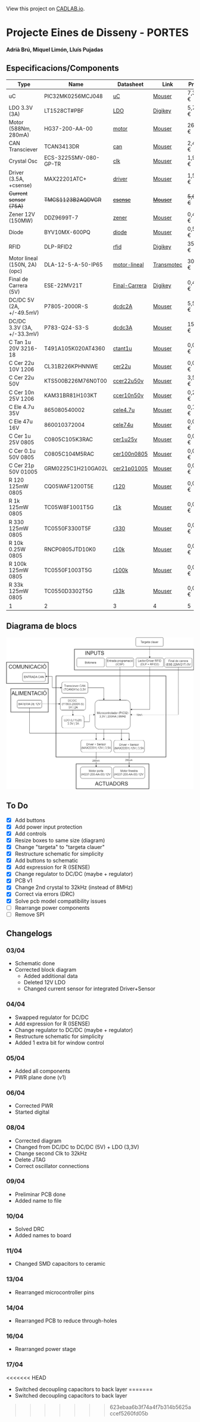 View this project on [CADLAB.io](https://cadlab.io/project/27987). 

# Projecte Eines de Disseny - PORTES
#### Adrià Brú, Miquel Limón, Lluís Pujadas


## Especificacions/Components

| Type                          | Name                  | Datasheet                                                                                                                                                                                                                                                                                                                                                                                                                                          | Link                                                                                                                                                     | Price      |
| ----------------------------- | --------------------- | -------------------------------------------------------------------------------------------------------------------------------------------------------------------------------------------------------------------------------------------------------------------------------------------------------------------------------------------------------------------------------------------------------------------------------------------------- | -------------------------------------------------------------------------------------------------------------------------------------------------------- | ---------- |
| uC                            | PIC32MK0256MCJ048     | [uC](https://ww1.microchip.com/downloads/aemDocuments/documents/MCU32/ProductDocuments/DataSheets/PIC32MK-General-Purpose-and-Motor-Control-With-CAN-FD-Family-DataSheet-DS60001570D.pdf)                                                                                                                                                                                                                                                          | [Mouser](https://www.mouser.es/ProductDetail/Microchip-Technology/PIC32MK0256MCJ048-E-Y8X?qs=vmHwEFxEFR%2FV8wN%2Fdp0noA%3D%3D)                           | 7,37 €     |
| LDO 3.3V (3A)                 | LT1528CT#PBF          | [LDO](https://rocelec.widen.net/view/pdf/nbjrjihvdn/LITCS09222-1.pdf?t.download=true&u=5oefqw)                                                                                                                                                                                                                                                                                                                                                     | [Digikey](https://www.digikey.es/en/products/detail/rochester-electronics-llc/LT1528CT-PBF/13481919)                                                     | 5,75 €     |
| Motor (588Nm, 280mA)          | HG37-200-AA-00        | [motor](https://www.mouser.es/datasheet/2/972/hg37-2525173.pdf)                                                                                                                                                                                                                                                                                                                                                                                    | [Mouser](https://www.mouser.es/ProductDetail/Nidec-Components/HG37-200-AA-00?qs=Wj%2FVkw3K%252BMBRymxOaiVRvg%3D%3D)                                      | 26,74 €    |
| CAN Transciever               | TCAN3413DR            | [can](https://www.ti.com/lit/ds/symlink/tcan3414.pdf?ts=1711721678762&ref_url=https%253A%252F%252Fwww.mouser.it%252F)                                                                                                                                                                                                                                                                                                                              | [Mouser](https://www.mouser.es/ProductDetail/Texas-Instruments/TCAN3413DR?qs=sGAEpiMZZMuyKkoWRCJ2WCtyf8MLmt92v%252BoGH2%2F%2FnqAqFeWM6BEVrA%3D%3D)       | 2,41 €     |
| Crystal Osc                   | ECS-3225SMV-080-GP-TR | [clk](https://www.mouser.es/datasheet/2/122/ECS_3225SMV-1623609.pdf)                                                                                                                                                                                                                                                                                                                                                                               | [Mouser](https://www.mouser.es/ProductDetail/ECS/ECS-3225SMV-080-GP-TR?qs=sGAEpiMZZMtldj7qu1ydrbV2KlGvrVWIvUi3jDw2tLHT0SWfK9heCg%3D%3D)                  | 1,92 €     |
| Driver (3.5A, +csense)        | MAX22201ATC+          | [driver](https://www.mouser.es/datasheet/2/609/MAX22201_MAX22207-3127854.pdf)                                                                                                                                                                                                                                                                                                                                                                      | [Mouser](https://www.mouser.es/ProductDetail/Analog-Devices-Maxim-Integrated/MAX22201ATC%2b?qs=stqOd1AaK7%252Bdqi04%2FQHs9Q%3D%3D)                       | 1,56 €     |
| ~~Current sensor (75A)~~      | ~~TMCS1123B2AQDVGR~~  | ~~[csense](https://www.ti.com/lit/ds/symlink/tmcs1123.pdf?ts=1711707167099&ref_url=https%253A%252F%252Fwww.ti.com%252Fproduct%252FTMCS1123%253Futm_source%253Dgoogle%2526utm_medium%253Dcpc%2526utm_campaign%253Dasc-null-null-GPN_EN-cpc-pf-google-wwe_cons%2526utm_content%253DTMCS1123%2526ds_k%253DTMCS1123%2526DCM%253Dyes%2526gad_source%253D1%2526gclid%253DEAIaIQobChMIrdeOip6ZhQMVVSitBh03AwOFEAAYAiAAEgLiCfD_BwE%2526gclsrc%253Daw.ds)~~ | ~~[Mouser](https://www.mouser.es/ProductDetail/Texas-Instruments/TMCS1123B2AQDVGR?qs=sGAEpiMZZMsPDRSCoHb1X5I%2FjBVAAn8DJGrzHYBTAmBFitJQJPL%2Fbw%3D%3D)~~ | ~~5,63 €~~ |
| Zener 12V (150MW)             | DDZ9699T-7            | [zener](https://eu.mouser.com/datasheet/2/115/DIOD_S_A0003550665_1-2542209.pdf)                                                                                                                                                                                                                                                                                                                                                                    | [Mouser](https://eu.mouser.com/ProductDetail/Diodes-Incorporated/DDZ9699T-7?qs=mQbszxtPdlOBwg08InvD3Q%3D%3D)                                             | 0,41 €     |
| Díode                         | BYV10MX-600PQ         | [diode](https://eu.mouser.com/datasheet/2/848/BYV10MX_600P-2401273.pdf)                                                                                                                                                                                                                                                                                                                                                                            | [Mouser](https://eu.mouser.com/ProductDetail/WeEn-Semiconductors/BYV10MX-600PQ?qs=QNEnbhJQKvYwaGjd%2F4%252BPWg%3D%3D)                                    | 0,54 €     |
| RFID                          | DLP-RFID2             | [rfid](https://mm.digikey.com/Volume0/opasdata/d220001/medias/docus/5656/DLP-RFID2%28D%29-V2.pdf)                                                                                                                                                                                                                                                                                                                                                  | [Digikey](https://www.digikey.es/en/products/detail/dlp-design-inc/DLP-RFID2/3770244)                                                                    | 35,04 €    |
| Motor lineal (150N, 2A) (opc) | DLA-12-5-A-50-IP65    | [motor-lineal](https://www.transmotec.com/Download/Catalog/Transmotec-EN-DLA-2022.pdf)                                                                                                                                                                                                                                                                                                                                                             | [Transmotec](https://www.transmotec.com/product/dla-12-5-a-50-pot-ip65/)                                                                                 | 303,5 €    |
| Final de Carrera  (5V)        | ESE-22MV21T           | [Final-Carrera](https://industrial.panasonic.com/cdbs/www-data/pdf/ATB0000/ATB0000C12.pdf)                                                                                                                                                                                                                                                                                                                                                         | [Digikey](https://www.digikey.es/en/products/detail/panasonic-electronic-components/ESE-22MV21T/1245478)                                                 | 0,42 €     |
| DC/DC 5V (2A, +/-49.5mV)      | P7805-2000R-S         | [dcdc2A](https://eu.mouser.com/datasheet/2/670/p78_2000r_s-3070500.pdf)                                                                                                                                                                                                                                                                                                                                                                            | [Mouser](https://eu.mouser.com/ProductDetail/CUI-Inc/P7803-2000R-S?qs=vvQtp7zwQdObalelOc2Obw%3D%3D)                                                      | 5,53 €     |
| DC/DC 3.3V (3A, +/-33.3mV)    | P783-Q24-S3-S         | [dcdc3A](https://eu.mouser.com/datasheet/2/670/p783_s-1889817.pdf)                                                                                                                                                                                                                                                                                                                                                                                 | [Mouser](https://eu.mouser.com/ProductDetail/CUI-Inc/P783-Q24-S3-S?qs=sPbYRqrBIVl7G8uy4wpmww%3D%3D)                                                      | 15,07 €    |
| C Tan 1u 20V 3216-18          | T491A105K020AT4360    | [ctant1u](https://eu.mouser.com/datasheet/2/447/KEM_T2005_T491-3316937.pdf)                                                                                                                                                                                                                                                                                                                                                                        | [Mouser](https://eu.mouser.com/ProductDetail/KEMET/T491A105K020AT4360?qs=sGAEpiMZZMsh%252B1woXyUXjyEnHz%2F1kG1y%2Fw9r1ZBsrUs%3D)                         | 0,07 €     |
| C Cer 22u 10V 1206            | CL31B226KPHNNWE       | [cer22u](https://eu.mouser.com/datasheet/2/585/MLCC-1837944.pdf)                                                                                                                                                                                                                                                                                                                                                                                   | [Mouser](https://eu.mouser.com/ProductDetail/Samsung-Electro-Mechanics/CL31B226KPHNNWE?qs=xZ%2FP%252Ba9zWqYr7HUxVtf3Yw%3D%3D)                            | 0,086 €    |
| C Cer 22u 50V                 | KTS500B226M76N0T00    | [ccer22u50v](https://eu.mouser.com/datasheet/2/420/nipc_s_a0010886389_1-2285932.pdf)                                                                                                                                                                                                                                                                                                                                                               | [Mouser](https://eu.mouser.com/ProductDetail/Chemi-Con/KTS500B226M76N0T00?qs=yFwz03cOJpkGGSneI4ka0Q%3D%3D)                                               | 3,58 €     |
| C Cer 10n 25V 1206            | KAM31BR81H103KT       | [ccer10n50v](https://eu.mouser.com/datasheet/2/40/AutoMLCCKAM-3216307.pdf)                                                                                                                                                                                                                                                                                                                                                                         | [Mouser](https://eu.mouser.com/ProductDetail/KYOCERA-AVX/KAM31BR81H103KT?qs=Jm2GQyTW%2FbjzijSUJGW%2FJA%3D%3D)                                            | 0,28 €     |
| C Ele 4.7u 35V                | 865080540002          | [cele4.7u](https://www.we-online.com/components/products/datasheet/865080540002.pdf)                                                                                                                                                                                                                                                                                                                                                               | [Mouser](https://eu.mouser.com/ProductDetail/Wurth-Elektronik/865080540002?qs=sGAEpiMZZMsh%252B1woXyUXj4jKQI6sNRw6puNwow3HMPo%3D)                        | 0,17 €     |
| C Ele 47u 16V                 | 860010372004          | [cele74u](https://www.we-online.com/components/products/datasheet/860010372004.pdf)                                                                                                                                                                                                                                                                                                                                                                | [Mouser](https://www.mouser.es/ProductDetail/Wurth-Elektronik/860010372004?qs=sGAEpiMZZMsh%252B1woXyUXj4jKQI6sNRw6V%2FBdkDX4IUo%3D)                      | 0,09 €     |
| C Cer 1u 25V 0805             | C0805C105K3RAC        | [cer1u25v](https://www.mouser.es/datasheet/2/447/KEM_C1002_X7R_SMD-3316098.pdf)                                                                                                                                                                                                                                                                                                                                                                    | [Mouser](https://www.mouser.es/ProductDetail/KEMET/C0805C105K3RAC?qs=ycRbFa0SLRQpHhAu2LUs4g%3D%3D)                                                       | 0,021 €    |
| C Cer 0.1u 50V 0805           | C0805C104M5RAC        | [cer100n0805](https://eu.mouser.com/datasheet/2/447/KEM_C1002_X7R_SMD-3316098.pdf)                                                                                                                                                                                                                                                                                                                                                                 | [Mouser](https://eu.mouser.com/ProductDetail/KEMET/C0805C104M5RAC?qs=VOOUd%252Bza08rWzt4y8eXMuQ%3D%3D)                                                   | 0,008 €    |
| C Cer 21p 50V 01005           | GRM0225C1H210GA02L    | [cer21p01005](https://eu.mouser.com/datasheet/2/281/murata_03052018_GRM_Series_1-1310166.pdf)                                                                                                                                                                                                                                                                                                                                                      | [Mouser](https://eu.mouser.com/ProductDetail/Murata-Electronics/GRM0225C1H210GA02L?qs=qkDYIeTQ%252BEl6hnZ3ixEkiA%3D%3D)                                  | 0,09 €     |
| R 120 125mW 0805              | CQ05WAF1200T5E        | [r120](https://www.mouser.es/datasheet/2/1365/10-3358738.pdf)                                                                                                                                                                                                                                                                                                                                                                                      | [Mouser](https://www.mouser.es/ProductDetail/Royalohm/CQ05WAF1200T5E?qs=sGAEpiMZZMtlubZbdhIBINZaoL9yqB51WBf9LviuJYE%3D)                                  | 0,002 €    |
| R 1k 125mW 0805               | TC05W8F1001T5G        | [r1k](https://eu.mouser.com/datasheet/2/1365/21-3077223.pdf)                                                                                                                                                                                                                                                                                                                                                                                       | [Mouser](https://eu.mouser.com/ProductDetail/Royalohm/TC05W8F1001T5G?qs=ST9lo4GX8V0X3zBMraFh1A%3D%3D)                                                    | 0,007 €    |
| R 330 125mW 0805              | TC0550F3300T5F        | [r330](https://eu.mouser.com/datasheet/2/1365/21-3077223.pdf)                                                                                                                                                                                                                                                                                                                                                                                      | [Mouser](https://eu.mouser.com/ProductDetail/Royalohm/TC0550F3300T5F?qs=T%252BzbugeAwjgeSBQZlDaTmA%3D%3D)                                                | 0,007 €    |
| R 10k 0.25W 0805              | RNCP0805JTD10K0       | [r10k](https://eu.mouser.com/datasheet/2/385/SEI_rncp-3077653.pdf)                                                                                                                                                                                                                                                                                                                                                                                 | [Mouser](https://eu.mouser.com/ProductDetail/SEI-Stackpole/RNCP0805JTD10K0?qs=IPgv5n7u5QaJFxYpOecM6A%3D%3D)                                              | 0,007 €    |
| R 100k 125mW 0805             | TC0550F1003T5G        | [r100k](https://eu.mouser.com/datasheet/2/1365/Royalohm_09132021_9__Thin_Film_20200106-2580434.pdf)                                                                                                                                                                                                                                                                                                                                                | [Mouser](https://eu.mouser.com/ProductDetail/Royalohm/TC0550F1003T5G?qs=Wj%2FVkw3K%252BMBYxpaKle1zIA%3D%3D)                                              | 0,007 €    |
| R 33k 125mW 0805              | TC0550D3302T5G        | [r33k](https://eu.mouser.com/datasheet/2/1365/Royalohm_09132021_9__Thin_Film_20200106-2580434.pdf)                                                                                                                                                                                                                                                                                                                                                 | [Mouser](https://eu.mouser.com/ProductDetail/Royalohm/TC0550D3302T5G?qs=Wj%2FVkw3K%252BMB5M6MpcX7%252Byw%3D%3D)                                          | 0,008 €    |
| 1                             | 2                     | 3                                                                                                                                                                                                                                                                                                                                                                                                                                                  | 4                                                                                                                                                        | 5          |



## Diagrama de blocs
![](Diagrama.png)

## To Do
- [x] Add buttons
- [x] Add power input protection
- [x] Add controls
- [x] Resize boxes to same size (diagram)
- [x] Change "targeta" to "targeta clauer"
- [x] Restructure schematic for simplicity
- [x] Add buttons to schematic
- [x] Add expression for R (ISENSE)
- [x] Change regulator to DC/DC (maybe + regulator)
- [x] PCB v1
- [x] Change 2nd crystal to 32kHz (instead of 8MHz)
- [x] Correct via errors (DRC)
- [x] Solve pcb model compatibility issues
- [ ] Rearrange power components
- [ ] Remove SPI

## Changelogs
### 03/04
- Schematic done
- Corrected block diagram
	- Added additional data
	- Deleted 12V LDO
	- Changed current sensor for integrated Driver+Sensor
 
### 04/04
- Swapped regulator for DC/DC
- Add expression for R (ISENSE)
- Change regulator to DC/DC (maybe + regulator)
- Restructure schematic for simplicity
- Added 1 extra bit for window control

### 05/04 
- Added all components
- PWR plane done (v1)

### 06/04
- Corrected PWR
- Started digital

### 08/04
- Corrected diagram
- Changed from DC/DC to DC/DC (5V) + LDO (3,3V)
- Change second Clk to 32kHz
- Delete JTAG
- Correct oscillator connections

### 09/04
- Preliminar PCB done
- Added name to file
  
### 10/04
- Solved DRC
- Added names to board

### 11/04
- Changed SMD capacitors to ceramic

### 13/04
- Rearranged microcontroller pins

### 14/04
- Rearranged PCB to reduce through-holes

### 16/04
- Rearranged power stage

### 17/04
<<<<<<< HEAD
- Switched decoupling capacitors to back layer
=======
- Switched decoupling capacitors to back layer
>>>>>>> 623ebaa6b3f74a4f7b314b5625accef5260fd05b
